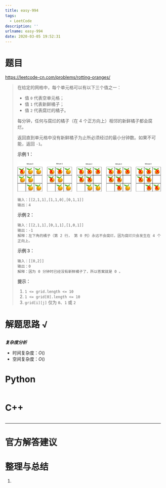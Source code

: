 ```yaml
---
title: easy-994
tags:
  - LeetCode
description: ''
urlname: easy-994
date: 2020-03-05 19:52:31
---
```


# 题目

https://leetcode-cn.com/problems/rotting-oranges/

> 
> 在给定的网格中，每个单元格可以有以下三个值之一：
>
> - 值 `0` 代表空单元格；
> - 值 `1` 代表新鲜橘子；
> - 值 `2` 代表腐烂的橘子。
>
> 每分钟，任何与腐烂的橘子（在 4 个正方向上）相邻的新鲜橘子都会腐烂。
>
> 返回直到单元格中没有新鲜橘子为止所必须经过的最小分钟数。如果不可能，返回 `-1`。
>
>  
>
> **示例 1：**
>
> **![img](easy-994/oranges.png)**
>
> ```
> 输入：[[2,1,1],[1,1,0],[0,1,1]]
> 输出：4
> ```
>
> **示例 2：**
>
> ```
> 输入：[[2,1,1],[0,1,1],[1,0,1]]
> 输出：-1
> 解释：左下角的橘子（第 2 行， 第 0 列）永远不会腐烂，因为腐烂只会发生在 4 个正向上。
> ```
>
> **示例 3：**
>
> ```
> 输入：[[0,2]]
> 输出：0
> 解释：因为 0 分钟时已经没有新鲜橘子了，所以答案就是 0 。
> ```
>
>  
>
> **提示：**
>
> 1. `1 <= grid.length <= 10`
> 2. `1 <= grid[0].length <= 10`
> 3. `grid[i][j]` 仅为 `0`、`1` 或 `2`



# 解题思路 √

## 

***复杂度分析***

- 时间复杂度：$O()$
- 空间复杂度：$O()$



# Python

```python

```

# C++

```cpp

```

---

# 官方解答建议



# 整理与总结

1. 

